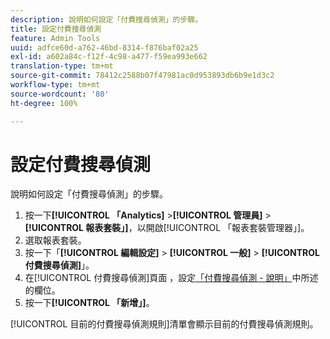 ```yaml
---
description: 說明如何設定「付費搜尋偵測」的步驟。
title: 設定付費搜尋偵測
feature: Admin Tools
uuid: adfce60d-a762-46bd-8314-f876baf02a25
exl-id: a602a84c-f12f-4c98-a477-f59ea993e662
translation-type: tm+mt
source-git-commit: 78412c2588b07f47981ac0d953893db6b9e1d3c2
workflow-type: tm+mt
source-wordcount: '80'
ht-degree: 100%

---
```


# 設定付費搜尋偵測

說明如何設定「付費搜尋偵測」的步驟。

1. 按一下&#x200B;**[!UICONTROL 「Analytics]** >**[!UICONTROL 管理員]** > **[!UICONTROL 報表套裝」]**，以開啟[!UICONTROL 「報表套裝管理器」]。
1. 選取報表套裝。
1. 按一下「**[!UICONTROL 編輯設定]** > **[!UICONTROL 一般]** > **[!UICONTROL 付費搜尋偵測]**」。
1. 在[!UICONTROL 付費搜尋偵測]頁面 ，設定[「付費搜尋偵測 - 說明」](/help/admin/admin/paid-search-detection/paid-search-detection.md#section_0C2CFA0AF77B47098BE37CB024665D0D)中所述的欄位。
1. 按一下&#x200B;**[!UICONTROL 「新增」]**。

[!UICONTROL 目前的付費搜尋偵測規則]清單會顯示目前的付費搜尋偵測規則。
